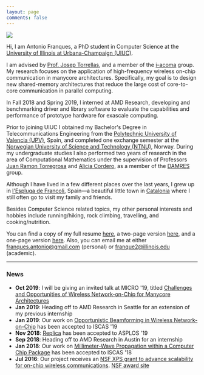 ```yaml
---
layout: page
comments: false
---
```


<div class="index_header_space"></div>
<img class="profile_picture" src="/img/profile_picture.jpg">

Hi, I am Antonio Franques, a PhD student in Computer Science at the [University of Illinois at Urbana-Champaign (UIUC)](http://illinois.edu).

I am advised by [Prof. Josep Torrellas](http://iacoma.cs.uiuc.edu/josep/torrellas.html), and a member of the [i-acoma](http://iacoma.cs.uiuc.edu/) group. My research focuses on the application of high-frequency wireless on-chip communication in manycore architectures. Specifically, my goal is to design new shared-memory architectures that reduce the large cost of core-to-core communication in parallel computing. <br clear="left" />

In Fall 2018 and Spring 2019, I interned at AMD Research, developing and benchmarking driver and library software to evaluate the capabilities and performance of prototype hardware for exascale computing.

Prior to joining UIUC I obtained my Bachelor's Degree in Telecommunications Engineering from the [Polytechnic University of Valencia (UPV)](http://www.upv.es/index-en.html), Spain, and completed one exchange semester at the [Norwegian University of Science and Technology (NTNU)](https://www.ntnu.edu/), Norway. During my undergraduate studies I also performed two years of research in the area of Computational Mathematics under the supervision of Professors [Juan Ramon Torregrosa](https://damres.webs.upv.es/?page_id=946) and [Alicia Cordero](https://damres.webs.upv.es/?page_id=944), as a member of the [DAMRES](https://damres.webs.upv.es/?lang=en) group. 

Although I have lived in a few different places over the last years, I grew up in [l'Espluga de Francoli](https://en.wikipedia.org/wiki/L%27Espluga_de_Francol%C3%AD), Spain&mdash;a beautiful little town in [Catalonia](https://en.wikipedia.org/wiki/Catalonia) where I still often go to visit my family and friends.

Besides Computer Science related topics, my other personal interests and hobbies include running/hiking, rock climbing, travelling, and cooking/nutrition.

You can find a copy of my full resume [here](https://github.com/afranques/resume/raw/master/resume_long_antonio.pdf), a two-page version [here](https://github.com/afranques/resume/raw/master/resume_double_page_antonio.pdf), and a one-page version [here](https://github.com/afranques/resume/raw/master/resume_single_page_antonio.pdf). Also, you can email me at either [franques.antonio@gmail.com](mailto:franques.antonio@gmail.com) (personal) or [franque2@illinois.edu](mailto:franque2@illinois.edu) (academic).

---
### News
- **Oct 2019**: I will be giving an invited talk at MICRO '19, titled [Challenges and Opportunities of Wireless Network-on-Chip for Manycore Architectures](/docs/nocarc2019_antonio_franques.pdf)
- **Jan 2019**: Heading off to AMD Research in Seattle for an extension of my previous internship
- **Jan 2019**: Our work on [Opportunistic Beamforming in Wireless Network-on-Chip](/docs/ISCAS_2019_Opportunistic_Beamforming.pdf) has been accepted to ISCAS '19
- **Nov 2018**: [Replica](/docs/ASPLOS_2019_Replica.pdf) has been accepted to ASPLOS '19
- **Sep 2018**: Heading off to AMD Research in Austin for an internship
- **Jan 2018**: Our work on [Millimeter-Wave Propagation within a Computer Chip Package](/docs/ISCAS_2018_CompPackage.pdf) has been accepted to ISCAS '18
- **Jul 2016**: Our project receives an [NSF XPS grant to advance scalability for on-chip wireless communications](https://grainger.illinois.edu/news/17894). [NSF award site](https://www.nsf.gov/awardsearch/showAward?AWD_ID=1629431&ActiveAwards=true&ExpiredAwards=true)
